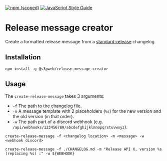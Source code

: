 [![npm (scoped)](https://img.shields.io/npm/v/@s3pweb/release-message-creator)](https://www.npmjs.com/package/@s3pweb/release-message-creator)
[![JavaScript Style Guide](https://img.shields.io/badge/code_style-standard-brightgreen.svg)](https://standardjs.com)

# Release message creator

Create a formatted release message from a [standard-release](https://github.com/conventional-changelog/standard-version) changelog.

## Installation

```shell
npm install -g @s3pweb/release-message-creator
```

## Usage

The `create-release-message` takes 3 arguments:

- `-f` The path to the changelog file.
- `-m` A message template with 2 placeholders (`%s`) for the new version and the old version (in that order).
- `-w` The path part of a discord webhook (e.g. `/api/webhooks/123456789/abcdefghijklmnopqrstuvwxyz`).

```shell
create-release-message -f <changelog location> -m <message> -w <webhook discord>
```

```shell
create-release-message -f ./CHANGELOG.md -m "Release API X, version %s (replacing %s) :" -w ${WEBHOOK}
```

